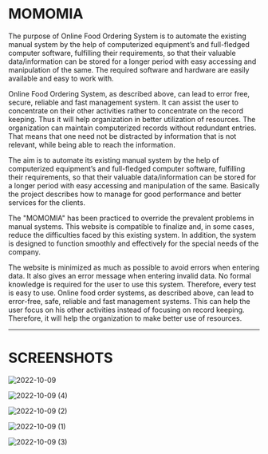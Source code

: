 # MOMOMIA

The purpose of Online Food Ordering System is to automate the existing manual system by the help of computerized equipment’s and full-fledged computer software, fulfilling their requirements, so that their valuable data/information can be stored for a longer period with easy accessing and manipulation of the same. The required software and hardware are easily available and easy to work with.

Online Food Ordering System, as described above, can lead to error free, secure, reliable and fast management system. It can assist the user to concentrate on their other activities rather to concentrate on the record keeping. Thus it will help organization in better utilization of resources. The organization can maintain computerized records without redundant entries. That means that one need not be distracted by information that is not relevant, while being able to reach the information.

The aim is to automate its existing manual system by the help of computerized equipment’s and full-fledged computer software, fulfilling their requirements, so that their valuable data/information can be stored for a longer period with easy accessing and manipulation of the same. Basically the project describes how to manage for good performance and better services for the clients.

The "MOMOMIA" has been practiced to override the prevalent problems in manual systems. This website is compatible to finalize and, in some cases, reduce the difficulties faced by this existing system. In addition, the system is designed to function smoothly and effectively for the special needs of the company.

The website is minimized as much as possible to avoid errors when entering data. It also gives an error message when entering invalid data. No formal knowledge is required for the user to use this system. Therefore, every test is easy to use. Online food order systems, as described above, can lead to error-free, safe, reliable and fast management systems. This can help the user focus on his other activities instead of focusing on record keeping. Therefore, it will help the organization to make better use of resources.

---
# SCREENSHOTS

![2022-10-09](https://user-images.githubusercontent.com/62802231/194740803-8d174c44-0eb5-403f-b123-ff66c544af37.png)

![2022-10-09 (4)](https://user-images.githubusercontent.com/62802231/194740819-eca918f8-8e88-49ff-b14e-dafced25e3a4.png)

![2022-10-09 (2)](https://user-images.githubusercontent.com/62802231/194740834-9966f193-2aad-4e74-b8ff-6fa2a8bd44ba.png)

![2022-10-09 (1)](https://user-images.githubusercontent.com/62802231/194740830-d2d25c59-a372-4dc9-9414-0b2b9291ab4b.png)


![2022-10-09 (3)](https://user-images.githubusercontent.com/62802231/194740824-668509c3-4a5d-4ae1-86e0-e40d3992fbb1.png)

